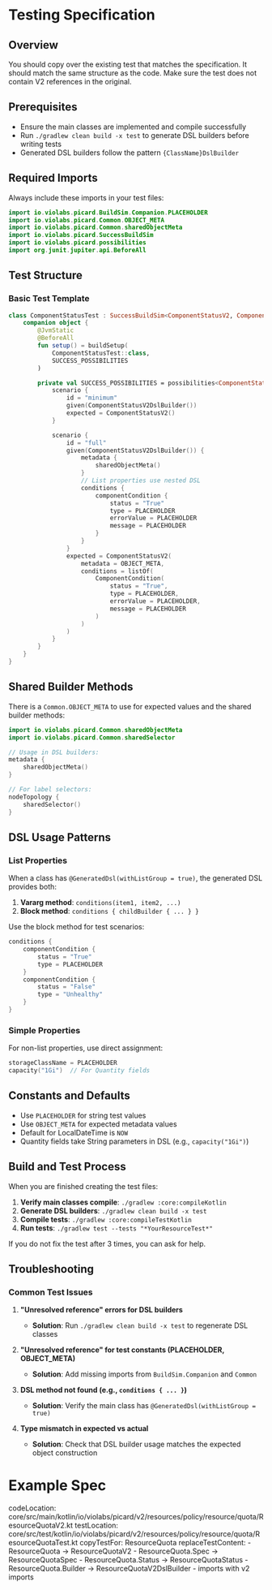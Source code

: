 
# Testing Specification

## Overview

You should copy over the existing test that matches the specification. It should match the same
structure as the code. Make sure the test does not contain V2 references in the original.

## Prerequisites

- Ensure the main classes are implemented and compile successfully
- Run `./gradlew clean build -x test` to generate DSL builders before writing tests
- Generated DSL builders follow the pattern `{ClassName}DslBuilder`

## Required Imports

Always include these imports in your test files:

```kotlin
import io.violabs.picard.BuildSim.Companion.PLACEHOLDER
import io.violabs.picard.Common.OBJECT_META
import io.violabs.picard.Common.sharedObjectMeta
import io.violabs.picard.SuccessBuildSim
import io.violabs.picard.possibilities
import org.junit.jupiter.api.BeforeAll
```

## Test Structure

### Basic Test Template

```kotlin
class ComponentStatusTest : SuccessBuildSim<ComponentStatusV2, ComponentStatusV2DslBuilder>() {
    companion object {
        @JvmStatic
        @BeforeAll
        fun setup() = buildSetup(
            ComponentStatusTest::class,
            SUCCESS_POSSIBILITIES
        )

        private val SUCCESS_POSSIBILITIES = possibilities<ComponentStatusV2, ComponentStatusV2DslBuilder> {
            scenario {
                id = "minimum"
                given(ComponentStatusV2DslBuilder())
                expected = ComponentStatusV2()
            }

            scenario {
                id = "full"  
                given(ComponentStatusV2DslBuilder()) {
                    metadata {
                        sharedObjectMeta()
                    }
                    // List properties use nested DSL
                    conditions {
                        componentCondition {
                            status = "True"
                            type = PLACEHOLDER
                            errorValue = PLACEHOLDER
                            message = PLACEHOLDER
                        }
                    }
                }
                expected = ComponentStatusV2(
                    metadata = OBJECT_META,
                    conditions = listOf(
                        ComponentCondition(
                            status = "True",
                            type = PLACEHOLDER,
                            errorValue = PLACEHOLDER,
                            message = PLACEHOLDER
                        )
                    )
                )
            }
        }
    }
}
```

## Shared Builder Methods

There is a `Common.OBJECT_META` to use for expected values and the shared builder methods:

```kotlin
import io.violabs.picard.Common.sharedObjectMeta
import io.violabs.picard.Common.sharedSelector

// Usage in DSL builders:
metadata {
    sharedObjectMeta()
}

// For label selectors:
nodeTopology {
    sharedSelector()
}
```

## DSL Usage Patterns

### List Properties

When a class has `@GeneratedDsl(withListGroup = true)`, the generated DSL provides both:

1. **Vararg method**: `conditions(item1, item2, ...)`
2. **Block method**: `conditions { childBuilder { ... } }`

Use the block method for test scenarios:

```kotlin
conditions {
    componentCondition {
        status = "True"
        type = PLACEHOLDER
    }
    componentCondition {
        status = "False"
        type = "Unhealthy"
    }
}
```

### Simple Properties

For non-list properties, use direct assignment:

```kotlin
storageClassName = PLACEHOLDER
capacity("1Gi")  // For Quantity fields
```

## Constants and Defaults

- Use `PLACEHOLDER` for string test values
- Use `OBJECT_META` for expected metadata values
- Default for LocalDateTime is `NOW`
- Quantity fields take String parameters in DSL (e.g., `capacity("1Gi")`)

## Build and Test Process

When you are finished creating the test files:

1. **Verify main classes compile**: `./gradlew :core:compileKotlin`
2. **Generate DSL builders**: `./gradlew clean build -x test`
3. **Compile tests**: `./gradlew :core:compileTestKotlin`
4. **Run tests**: `./gradlew test --tests "*YourResourceTest*"`

If you do not fix the test after 3 times, you can ask for help.

## Troubleshooting

### Common Test Issues

1. **"Unresolved reference" errors for DSL builders**
   - **Solution**: Run `./gradlew clean build -x test` to regenerate DSL classes

2. **"Unresolved reference" for test constants (PLACEHOLDER, OBJECT_META)**
   - **Solution**: Add missing imports from `BuildSim.Companion` and `Common`

3. **DSL method not found (e.g., `conditions { ... }`)**
   - **Solution**: Verify the main class has `@GeneratedDsl(withListGroup = true)`

4. **Type mismatch in expected vs actual**
   - **Solution**: Check that DSL builder usage matches the expected object construction

# Example Spec

codeLocation: core/src/main/kotlin/io/violabs/picard/v2/resources/policy/resource/quota/ResourceQuotaV2.kt
testLocation: core/src/test/kotlin/io/violabs/picard/v2/resources/policy/resource/quota/ResourceQuotaTest.kt
copyTestFor: ResourceQuota
replaceTestContent:
    - ResourceQuota -> ResourceQuotaV2
    - ResourceQuota.Spec -> ResourceQuotaSpec
    - ResourceQuota.Status -> ResourceQuotaStatus
    - ResourceQuota.Builder -> ResourceQuotaV2DslBuilder
    - imports with v2 imports